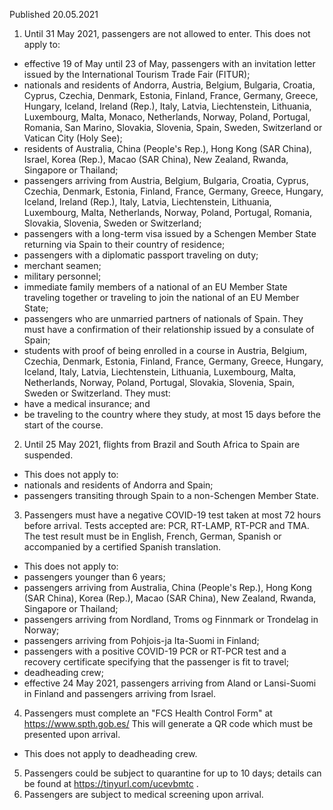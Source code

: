 Published 20.05.2021
1. Until 31 May 2021, passengers are not allowed to enter.
This does not apply to:
- effective 19 of May until 23 of May, passengers with an invitation letter issued by the International Tourism Trade Fair (FITUR);
- nationals and residents of Andorra, Austria, Belgium, Bulgaria, Croatia, Cyprus, Czechia, Denmark, Estonia, Finland, France, Germany, Greece, Hungary, Iceland, Ireland (Rep.), Italy, Latvia, Liechtenstein, Lithuania, Luxembourg, Malta, Monaco, Netherlands, Norway, Poland, Portugal, Romania, San Marino, Slovakia, Slovenia, Spain, Sweden, Switzerland or Vatican City (Holy See);
- residents of Australia, China (People's Rep.), Hong Kong (SAR China), Israel, Korea (Rep.), Macao (SAR China), New Zealand, Rwanda, Singapore or Thailand;
- passengers arriving from Austria, Belgium, Bulgaria, Croatia, Cyprus, Czechia, Denmark, Estonia, Finland, France, Germany, Greece, Hungary, Iceland, Ireland (Rep.), Italy, Latvia, Liechtenstein, Lithuania, Luxembourg, Malta, Netherlands, Norway, Poland, Portugal, Romania, Slovakia, Slovenia, Sweden or Switzerland;
- passengers with a long-term visa issued by a Schengen Member State returning via Spain to their country of residence;
- passengers with a diplomatic passport traveling on duty;
- merchant seamen;
- military personnel;
- immediate family members of a national of an EU Member State traveling together or traveling to join the national of an EU Member State;
- passengers who are unmarried partners of nationals of Spain. They must have a confirmation of their relationship issued by a consulate of Spain;
- students with proof of being enrolled in a course in Austria, Belgium, Czechia, Denmark, Estonia, Finland, France, Germany, Greece, Hungary, Iceland, Italy, Latvia, Liechtenstein, Lithuania, Luxembourg, Malta, Netherlands, Norway, Poland, Portugal, Slovakia, Slovenia, Spain, Sweden or Switzerland. They must:
- have a medical insurance; and
- be traveling to the country where they study, at most 15 days before the start of the course.
2. Until 25 May 2021, flights from Brazil and South Africa to Spain are suspended. 
- This does not apply to:
- nationals and residents of Andorra and Spain;
- passengers transiting through Spain to a non-Schengen Member State.
3. Passengers must have a negative COVID-19 test taken at most 72 hours before arrival. Tests accepted are: PCR, RT-LAMP, RT-PCR and TMA. The test result must be in English, French, German, Spanish or accompanied by a certified Spanish translation.
- This does not apply to:
- passengers younger than 6 years;
- passengers arriving from Australia, China (People's Rep.), Hong Kong (SAR China), Korea (Rep.), Macao (SAR China), New Zealand, Rwanda, Singapore or Thailand;
- passengers arriving from Nordland, Troms og Finnmark or Trondelag in Norway;
- passengers arriving from Pohjois-ja Ita-Suomi in Finland;
- passengers with a positive COVID-19 PCR or RT-PCR test and a recovery certificate specifying that the passenger is fit to travel;
- deadheading crew;
- effective 24 May 2021, passengers arriving from Aland or Lansi-Suomi in Finland and passengers arriving from Israel.
4. Passengers must complete an "FCS Health Control Form" at <a href="https://www.spth.gob.es/">https://www.spth.gob.es/</a> This will generate a QR code which must be presented upon arrival.
- This does not apply to deadheading crew.
5. Passengers could be subject to quarantine for up to 10 days; details can be found at <a target="_blank" href="https://tinyurl.com/ucevbmtc">https://tinyurl.com/ucevbmtc</a> .
6. Passengers are subject to medical screening upon arrival.

